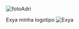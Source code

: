 ![fotoAdri](https://github.com/Adriana-Carvalho45/html-css/assets/155341374/8da1567b-e286-418c-b30a-367afe78d922)

Exya minha logotipo
![Exya](https://github.com/Adriana-Carvalho45/html-css/assets/155341374/ff2ec85d-7ec9-4701-b1aa-15e1d0d38e9e)
